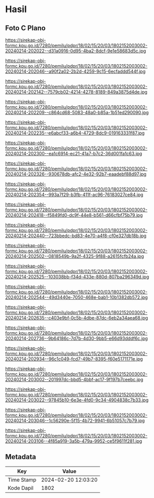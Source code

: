 # Hasil

## Foto C Plano

https://sirekap-obj-formc.kpu.go.id/7280/pemilu/pdpr/18/02/15/20/03/1802152003002-20240214-202022--d31a0916-0d95-4ba2-8dcf-9e1e58683d5c.jpg

https://sirekap-obj-formc.kpu.go.id/7280/pemilu/pdpr/18/02/15/20/03/1802152003002-20240214-202046--a90f2a02-2b2d-4259-9c15-6ecfaddd544f.jpg

https://sirekap-obj-formc.kpu.go.id/7280/pemilu/pdpr/18/02/15/20/03/1802152003002-20240214-202142--7579cb02-4214-4278-8189-849a3875d4de.jpg

https://sirekap-obj-formc.kpu.go.id/7280/pemilu/pdpr/18/02/15/20/03/1802152003002-20240214-202209--c864cd68-5083-48a0-b85a-1b51ed290090.jpg

https://sirekap-obj-formc.kpu.go.id/7280/pemilu/pdpr/18/02/15/20/03/1802152003002-20240214-202235--e6abcf33-a6b4-4729-8dc9-019163331f87.jpg

https://sirekap-obj-formc.kpu.go.id/7280/pemilu/pdpr/18/02/15/20/03/1802152003002-20240214-202300--ea1c6914-ec21-41a7-b7c2-36d001fa1c63.jpg

https://sirekap-obj-formc.kpu.go.id/7280/pemilu/pdpr/18/02/15/20/03/1802152003002-20240214-202326--930678db-afc2-4e32-92b7-eaadebf88d97.jpg

https://sirekap-obj-formc.kpu.go.id/7280/pemilu/pdpr/18/02/15/20/03/1802152003002-20240214-202354--993a7f29-b3fb-411f-ac96-76183027ce84.jpg

https://sirekap-obj-formc.kpu.go.id/7280/pemilu/pdpr/18/02/15/20/03/1802152003002-20240214-202418--f5849fd0-dc9f-44e8-b561-d66cfbf75b79.jpg

https://sirekap-obj-formc.kpu.go.id/7280/pemilu/pdpr/18/02/15/20/03/1802152003002-20240214-202440--723bbedc-bd83-4e70-a4f8-cf0e327db18b.jpg

https://sirekap-obj-formc.kpu.go.id/7280/pemilu/pdpr/18/02/15/20/03/1802152003002-20240214-202502--0818549b-9a2f-4325-9f88-a2615fcfb24a.jpg

https://sirekap-obj-formc.kpu.go.id/7280/pemilu/pdpr/18/02/15/20/03/1802152003002-20240214-202525--103038bb-f34d-433e-880d-807ba296349d.jpg

https://sirekap-obj-formc.kpu.go.id/7280/pemilu/pdpr/18/02/15/20/03/1802152003002-20240214-202544--49d3440e-7050-468e-bab1-10b1382db572.jpg

https://sirekap-obj-formc.kpu.go.id/7280/pemilu/pdpr/18/02/15/20/03/1802152003002-20240214-202635--c403e9bf-0c5b-4dbe-87dc-6eb2a34aea68.jpg

https://sirekap-obj-formc.kpu.go.id/7280/pemilu/pdpr/18/02/15/20/03/1802152003002-20240214-202736--9b64186c-7d7b-4d30-9bb5-e66d93dddf6c.jpg

https://sirekap-obj-formc.kpu.go.id/7280/pemilu/pdpr/18/02/15/20/03/1802152003002-20240214-202934--96c1c049-fcd7-49b7-8395-f60e5171171e.jpg

https://sirekap-obj-formc.kpu.go.id/7280/pemilu/pdpr/18/02/15/20/03/1802152003002-20240214-203002--201997dc-bbd5-4bbf-ac17-9f197b7ceebc.jpg

https://sirekap-obj-formc.kpu.go.id/7280/pemilu/pdpr/18/02/15/20/03/1802152003002-20240214-203022--97845b10-6e3e-4fd0-9c34-4904838c7b33.jpg

https://sirekap-obj-formc.kpu.go.id/7280/pemilu/pdpr/18/02/15/20/03/1802152003002-20240214-203046--1c56290e-5f15-4b72-9941-6b51057c7b79.jpg

https://sirekap-obj-formc.kpu.go.id/7280/pemilu/pdpr/18/02/15/20/03/1802152003002-20240214-203106--4f85a919-3a5b-479a-9952-ce5f9611f281.jpg


## Metadata

| Key        | Value               |
| ---------- | ------------------- |
| Time Stamp | 2024-02-20 12:03:20 |
| Kode Dapil | 1802                |



